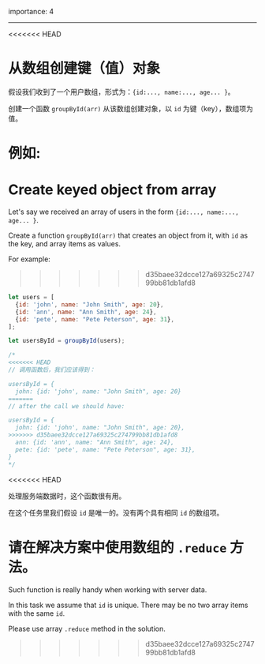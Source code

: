 importance: 4

---

<<<<<<< HEAD
# 从数组创建键（值）对象

假设我们收到了一个用户数组，形式为：`{id:..., name:..., age... }`。

创建一个函数 `groupById(arr)` 从该数组创建对象，以 `id` 为键（key），数组项为值。

例如:
=======
# Create keyed object from array

Let's say we received an array of users in the form `{id:..., name:..., age... }`.

Create a function `groupById(arr)` that creates an object from it, with `id` as the key, and array items as values.

For example:
>>>>>>> d35baee32dcce127a69325c274799bb81db1afd8

```js
let users = [
  {id: 'john', name: "John Smith", age: 20},
  {id: 'ann', name: "Ann Smith", age: 24},
  {id: 'pete', name: "Pete Peterson", age: 31},
];

let usersById = groupById(users);

/*
<<<<<<< HEAD
// 调用函数后，我们应该得到：

usersById = {
  john: {id: 'john', name: "John Smith", age: 20}
=======
// after the call we should have:

usersById = {
  john: {id: 'john', name: "John Smith", age: 20},
>>>>>>> d35baee32dcce127a69325c274799bb81db1afd8
  ann: {id: 'ann', name: "Ann Smith", age: 24},
  pete: {id: 'pete', name: "Pete Peterson", age: 31},
}
*/
```

<<<<<<< HEAD

处理服务端数据时，这个函数很有用。

在这个任务里我们假设 `id` 是唯一的。没有两个具有相同 `id` 的数组项。

请在解决方案中使用数组的 `.reduce` 方法。
=======
Such function is really handy when working with server data.

In this task we assume that `id` is unique. There may be no two array items with the same `id`.

Please use array `.reduce` method in the solution.
>>>>>>> d35baee32dcce127a69325c274799bb81db1afd8

